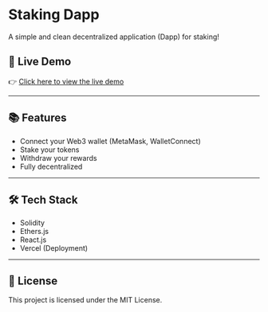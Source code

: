# Staking Dapp

A simple and clean decentralized application (Dapp) for staking!

## 🚀 Live Demo

👉 [Click here to view the live demo](https://staking-dapp7.vercel.app/)

---

## 📚 Features

- Connect your Web3 wallet (MetaMask, WalletConnect)
- Stake your tokens
- Withdraw your rewards
- Fully decentralized

---

## 🛠️ Tech Stack

- Solidity
- Ethers.js
- React.js
- Vercel (Deployment)

---

## 📄 License

This project is licensed under the MIT License.
